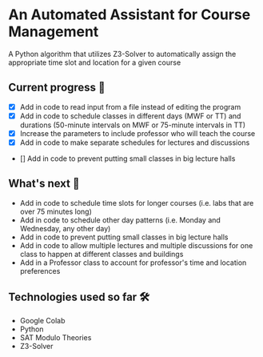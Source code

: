#  An Automated Assistant for Course Management
A Python algorithm that utilizes Z3-Solver to automatically assign the appropriate time slot and location for a given course

## Current progress  🏃
- [x] Add in code to read input from a file instead of editing the program
- [x] Add in code to schedule classes in different days (MWF or TT) and durations (50-minute intervals on MWF or 75-minute intervals in TT)
- [x] Increase the parameters to include professor who will teach the course
- [x] Add in code to make separate schedules for lectures and discussions
- [] Add in code to prevent putting small classes in big lecture halls

## What's next  🧩
- Add in code to schedule time slots for longer courses (i.e. labs that are over 75 minutes long)
- Add in code to schedule other day patterns (i.e. Monday and Wednesday, any other day)
- Add in code to prevent putting small classes in big lecture halls
- Add in code to allow multiple lectures and multiple discussions for one class to happen at different classes and buildings
- Add in a Professor class to account for professor's time and location preferences

## Technologies used so far  🛠️
- Google Colab
- Python
- SAT Modulo Theories
- Z3-Solver


